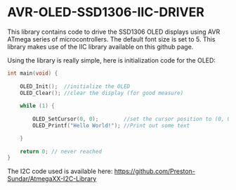 # AVR-OLED-SSD1306-IIC-DRIVER

This library contains code to drive the SSD1306 OLED displays using AVR ATmega series of microcontrollers. 
The default font size is set to 5.
This library makes use of the IIC library available on this github page.

Using the library is really simple, here is initialization code for the OLED:

```C
int main(void) {
	  
    OLED_Init();  //initialize the OLED
    OLED_Clear(); //clear the display (for good measure)
    
    while (1) {
        
        OLED_SetCursor(0, 0);        //set the cursor position to (0, 0)
        OLED_Printf("Hello World!"); //Print out some text

    }
    
    return 0; // never reached
}
```

The I2C code used is available here: https://github.com/Preston-Sundar/AtmegaXX-I2C-Library
